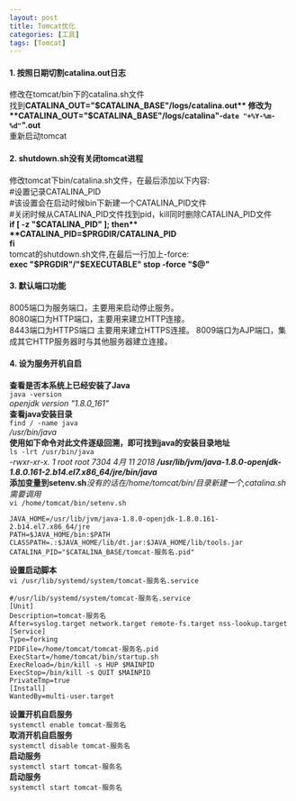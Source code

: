 ```yaml
---
layout: post
title: Tomcat优化
categories: [工具]
tags: [Tomcat]
---
```

#### 1. 按照日期切割catalina.out日志  
修改在tomcat/bin下的catalina.sh文件  
找到**CATALINA_OUT="$CATALINA_BASE"/logs/catalina.out**    
修改为**CATALINA_OUT="$CATALINA_BASE"/logs/catalina"-`date "+%Y-%m-%d"`".out**  
重新启动tomcat  
<!-- more -->
#### 2. shutdown.sh没有关闭tomcat进程  
修改tomcat下bin/catalina.sh文件，在最后添加以下内容:  
#设置记录CATALINA_PID   
#该设置会在启动时候bin下新建一个CATALINA_PID文件   
#关闭时候从CATALINA_PID文件找到pid，kill同时删除CATALINA_PID文件  
**if [ -z "$CATALINA_PID" ]; then**    
      **CATALINA_PID=$PRGDIR/CATALINA_PID**    
**fi**  
tomcat的shutdown.sh文件,在最后一行加上-force:  
**exec "$PRGDIR"/"$EXECUTABLE" stop -force "$@"**  
#### 3. 默认端口功能  
8005端口为服务端口，主要用来启动停止服务。  
8080端口为HTTP端口，主要用来建立HTTP连接。  
8443端口为HTTPS端口  主要用来建立HTTPS连接。
8009端口为AJP端口，集成其它HTTP服务器时与其他服务器建立连接。  
#### 4. 设为服务开机自启
**查看是否本系统上已经安装了Java**  
`java -version`  
*openjdk version "1.8.0_161"*  
**查看java安装目录**  
`find / -name java`  
*/usr/bin/java*  
**使用如下命令对此文件逐级回溯，即可找到java的安装目录地址**  
`ls -lrt /usr/bin/java`  
*-rwxr-xr-x. 1 root root 7304 4月  11 2018 **/usr/lib/jvm/java-1.8.0-openjdk-1.8.0.161-2.b14.el7.x86_64/jre/bin/java***  
**添加变量到setenv.sh***没有的话在/home/tomcat/bin/目录新建一个,catalina.sh需要调用*  
`vi /home/tomcat/bin/setenv.sh`  
```
JAVA_HOME=/usr/lib/jvm/java-1.8.0-openjdk-1.8.0.161-2.b14.el7.x86_64/jre
PATH=$JAVA_HOME/bin:$PATH
CLASSPATH=.:$JAVA_HOME/lib/dt.jar:$JAVA_HOME/lib/tools.jar
CATALINA_PID="$CATALINA_BASE/tomcat-服务名.pid"
```
**设置启动脚本**  
`vi /usr/lib/systemd/system/tomcat-服务名.service`  
```
#/usr/lib/systemd/system/tomcat-服务名.service
[Unit]
Description=tomcat-服务名
After=syslog.target network.target remote-fs.target nss-lookup.target
[Service]
Type=forking
PIDFile=/home/tomcat/tomcat-服务名.pid
ExecStart=/home/tomcat/bin/startup.sh
ExecReload=/bin/kill -s HUP $MAINPID
ExecStop=/bin/kill -s QUIT $MAINPID
PrivateTmp=true
[Install]
WantedBy=multi-user.target
```
**设置开机自启服务**  
`systemctl enable tomcat-服务名`  
**取消开机自启服务**  
`systemctl disable tomcat-服务名`  
**启动服务**  
`systemctl start tomcat-服务名`  
**启动服务**  
`systemctl start tomcat-服务名`  
